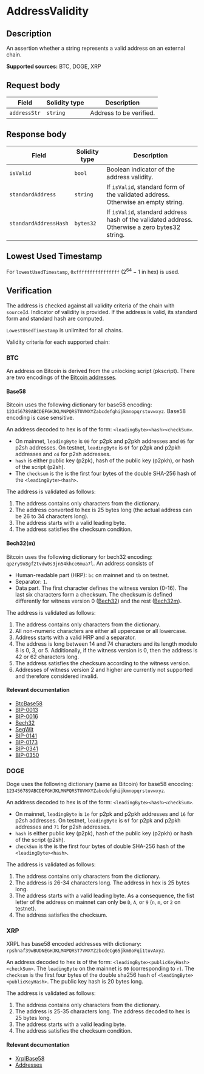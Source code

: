 # AddressValidity

## Description

An assertion whether a string represents a valid address on an external chain.

**Supported sources:** BTC, DOGE, XRP

## Request body

| Field        | Solidity type | Description             |
| ------------ | ------------- | ----------------------- |
| `addressStr` | `string`      | Address to be verified. |

## Response body

| Field                 | Solidity type | Description                                                                                    |
| --------------------- | ------------- | ---------------------------------------------------------------------------------------------- |
| `isValid`             | `bool`        | Boolean indicator of the address validity.                                                     |
| `standardAddress`     | `string`      | If `isValid`, standard form of the validated address. Otherwise an empty string.               |
| `standardAddressHash` | `bytes32`     | If `isValid`, standard address hash of the validated address. Otherwise a zero bytes32 string. |

## Lowest Used Timestamp

For `lowestUsedTimestamp`, `0xffffffffffffffff` ($2^{64}-1$ in hex) is used.

## Verification

The address is checked against all validity criteria of the chain with `sourceId`.
Indicator of validity is provided.
If the address is valid, its standard form and standard hash are computed.

`LowestUsedTimestamp` is unlimited for all chains.

Validity criteria for each supported chain:

### BTC

An address on Bitcoin is derived from the unlocking script (pkscript).
There are two encodings of the [Bitcoin addresses](https://en.bitcoin.it/wiki/Invoice_address).

#### Base58

Bitcoin uses the following dictionary for base58 encoding:
`123456789ABCDEFGHJKLMNPQRSTUVWXYZabcdefghijkmnopqrstuvwxyz`.
Base58 encoding is case sensitive.

An address decoded to hex is of the form: `<leadingByte><hash><checkSum>`.

- On mainnet, `leadingByte` is `00` for p2pk and p2pkh addresses and `05` for p2sh addresses.
  On testnet, `leadingByte` is `6f` for p2pk and p2pkh addresses and `c4` for p2sh addresses.
- `hash` is either public key (p2pk), hash of the public key (p2pkh), or hash of the script (p2sh).
- The `checksum` is the is the first four bytes of the double SHA-256 hash of the `<leadingByte><hash>`.

The address is validated as follows:

1. The address contains only characters from the dictionary.
2. The address converted to hex is 25 bytes long (the actual address can be 26 to 34 characters long).
3. The address starts with a valid leading byte.
4. The address satisfies the checksum condition.

#### Bech32(m)

Bitcoin uses the following dictionary for bech32 encoding:
`qpzry9x8gf2tvdw0s3jn54khce6mua7l`. An address consists of

- Human-readable part (HRP): `bc` on mainnet and `tb` on testnet.
- Separator: `1`.
- Data part. The first character defines the witness version (0-16).
  The last six characters form a checksum.
  The checksum is defined differently for witness version 0 ([Bech32](https://en.bitcoin.it/wiki/BIP_0173)) and the rest ([Bech32m](https://en.bitcoin.it/wiki/BIP_0350)).

The address is validated as follows:

1. The address contains only characters from the dictionary.
2. All non-numeric characters are either all uppercase or all lowercase.
3. Address starts with a valid HRP and a separator.
4. The address is long between 14 and 74 characters and its length modulo 8 is 0, 3, or 5.
   Additionally, if the witness version is 0, then the address is 42 or 62 characters long.
5. The address satisfies the checksum according to the witness version.
6. Addresses of witness version 2 and higher are currently not supported and therefore considered invalid.

#### Relevant documentation

- [BtcBase58](https://en.bitcoin.it/wiki/Base58Check_encoding)
- [BIP-0013](https://en.bitcoin.it/wiki/BIP_0013)
- [BIP-0016](https://en.bitcoin.it/wiki/BIP_0016)
- [Bech32](https://en.bitcoin.it/wiki/Bech32)
- [SegWit](https://en.bitcoin.it/wiki/Segregated_Witness)
- [BIP-0141](https://en.bitcoin.it/wiki/BIP_0141)
- [BIP-0173](https://en.bitcoin.it/wiki/BIP_0173)
- [BIP-0341](https://en.bitcoin.it/wiki/BIP_0341)
- [BIP-0350](https://en.bitcoin.it/wiki/BIP_0350)

### DOGE

Doge uses the following dictionary (same as Bitcoin) for base58 encoding:
`123456789ABCDEFGHJKLMNPQRSTUVWXYZabcdefghijkmnopqrstuvwxyz`.

An address decoded to hex is of the form: `<leadingByte><hash><checkSum>`.

- On mainnet, `leadingByte` is `1e` for p2pk and p2pkh addresses and `16` for p2sh addresses.
  On testnet, `leadingByte` is `6f` for p2pk and p2pkh addresses and `71` for p2sh addresses.
- `hash` is either public key (p2pk), hash of the public key (p2pkh) or hash of the script (p2sh).
- `checkSum` is the is the first four bytes of double SHA-256 hash of the `<leadingByte><hash>`.

The address is validated as follows:

1. The address contains only characters from the dictionary.
2. The address is 26-34 characters long. The address in hex is 25 bytes long.
3. The address starts with a valid leading byte.
   As a consequence, the fist letter of the address on mainnet can only be `D`, `A`, or `9` (`n`, `m`, or `2` on testnet).
4. The address satisfies the checksum.

### XRP

XRPL has base58 encoded addresses with dictionary: `rpshnaf39wBUDNEGHJKLM4PQRST7VWXYZ2bcdeCg65jkm8oFqi1tuvAxyz`.

An address decoded to hex is of the form: `<leadingByte><publicKeyHash><checkSum>`.
The `leadingByte` on the mainnet is `00` (corresponding to `r`).
The `checksum` is the first four bytes of the double sha256 hash of `<leadingByte><publicKeyHash>`.
The public key hash is 20 bytes long.

The address is validated as follows:

1. The address contains only characters from the dictionary.
2. The address is 25-35 characters long.
   The address decoded to hex is 25 bytes long.
3. The address starts with a valid leading byte.
4. The address satisfies the checksum condition.

#### Relevant documentation

- [XrplBase58](https://xrpl.org/base58-encodings.html)
- [Addresses](https://xrpl.org/accounts.html#addresses)
